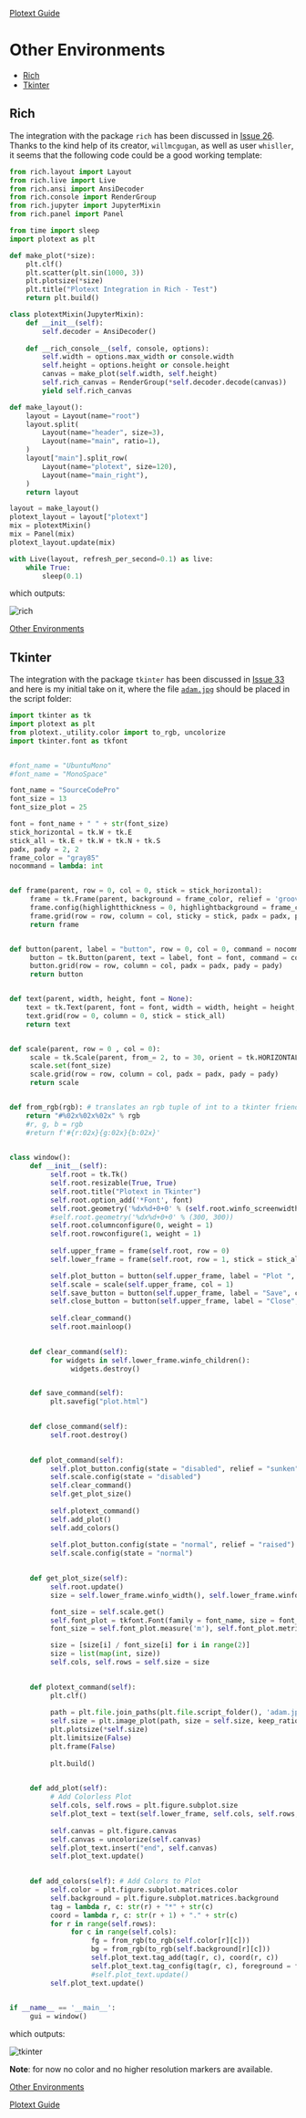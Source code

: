 [Plotext Guide](https://github.com/piccolomo/plotext#guide)

# Other Environments
- [Rich](https://github.com/piccolomo/plotext/blob/master/readme/environments.md#rich)
- [Tkinter](https://github.com/piccolomo/plotext/blob/master/readme/environments.md#tkinter)


## Rich

The integration with the package `rich` has been discussed in [Issue 26](https://github.com/piccolomo/plotext/issues/26). Thanks to the kind help of its creator, `willmcgugan`, as well as user `whisller`, it seems that the following code could be a good working template:

```python
from rich.layout import Layout
from rich.live import Live
from rich.ansi import AnsiDecoder
from rich.console import RenderGroup
from rich.jupyter import JupyterMixin
from rich.panel import Panel

from time import sleep
import plotext as plt

def make_plot(*size):
    plt.clf()
    plt.scatter(plt.sin(1000, 3))
    plt.plotsize(*size)
    plt.title("Plotext Integration in Rich - Test")
    return plt.build()

class plotextMixin(JupyterMixin):
    def __init__(self):
        self.decoder = AnsiDecoder()
        
    def __rich_console__(self, console, options):
        self.width = options.max_width or console.width
        self.height = options.height or console.height
        canvas = make_plot(self.width, self.height)
        self.rich_canvas = RenderGroup(*self.decoder.decode(canvas))
        yield self.rich_canvas

def make_layout():
    layout = Layout(name="root")
    layout.split(
        Layout(name="header", size=3),
        Layout(name="main", ratio=1),
    )
    layout["main"].split_row(
        Layout(name="plotext", size=120),
        Layout(name="main_right"),
    )
    return layout

layout = make_layout()
plotext_layout = layout["plotext"]
mix = plotextMixin()
mix = Panel(mix)
plotext_layout.update(mix)

with Live(layout, refresh_per_second=0.1) as live:
    while True:
        sleep(0.1)
```
which outputs:

![rich](https://raw.githubusercontent.com/piccolomo/plotext/master/images/rich.png)

[Other Environments](https://github.com/piccolomo/plotext/blob/master/readme/environments.md#other-environments)


## Tkinter

The integration with the package `tkinter` has been discussed in [Issue 33](https://github.com/piccolomo/plotext/issues/33) and here is my initial take on it, where the file [`adam.jpg`](https://raw.githubusercontent.com/piccolomo/plotext/master/images/adam.jpg) should be placed in the script folder:

```python
import tkinter as tk
import plotext as plt
from plotext._utility.color import to_rgb, uncolorize
import tkinter.font as tkfont


#font_name = "UbuntuMono"
#font_name = "MonoSpace"

font_name = "SourceCodePro"
font_size = 13
font_size_plot = 25

font = font_name + " " + str(font_size)
stick_horizontal = tk.W + tk.E
stick_all = tk.E + tk.W + tk.N + tk.S
padx, pady = 2, 2
frame_color = "gray85"
nocommand = lambda: int


def frame(parent, row = 0, col = 0, stick = stick_horizontal):
     frame = tk.Frame(parent, background = frame_color, relief = 'groove', bd = 0)
     frame.config(highlightthickness = 0, highlightbackground = frame_color)
     frame.grid(row = row, column = col, sticky = stick, padx = padx, pady = pady)
     return frame


def button(parent, label = "button", row = 0, col = 0, command = nocommand):
     button = tk.Button(parent, text = label, font = font, command = command, relief = "raised", state = "normal", background = frame_color)
     button.grid(row = row, column = col, padx = padx, pady = pady)
     return button


def text(parent, width, height, font = None):
    text = tk.Text(parent, font = font, width = width, height = height, wrap = tk.NONE)
    text.grid(row = 0, column = 0, stick = stick_all)
    return text


def scale(parent, row = 0 , col = 0):
     scale = tk.Scale(parent, from_= 2, to = 30, orient = tk.HORIZONTAL, font = font, length = 300)
     scale.set(font_size)
     scale.grid(row = row, column = col, padx = padx, pady = pady)
     return scale


def from_rgb(rgb): # translates an rgb tuple of int to a tkinter friendly color code
    return "#%02x%02x%02x" % rgb
    #r, g, b = rgb
    #return f'#{r:02x}{g:02x}{b:02x}'

    
class window():
     def __init__(self):
          self.root = tk.Tk()
          self.root.resizable(True, True)
          self.root.title("Plotext in Tkinter")
          self.root.option_add('*Font', font)
          self.root.geometry('%dx%d+0+0' % (self.root.winfo_screenwidth(), self.root.winfo_screenheight()))
          #self.root.geometry('%dx%d+0+0' % (300, 300))
          self.root.columnconfigure(0, weight = 1)
          self.root.rowconfigure(1, weight = 1)
          
          self.upper_frame = frame(self.root, row = 0)
          self.lower_frame = frame(self.root, row = 1, stick = stick_all)

          self.plot_button = button(self.upper_frame, label = "Plot ", command = self.plot_command, col = 0)
          self.scale = scale(self.upper_frame, col = 1)
          self.save_button = button(self.upper_frame, label = "Save", command = self.save_command, col = 2)
          self.close_button = button(self.upper_frame, label = "Close", command = self.close_command, col = 3)
          
          self.clear_command()
          self.root.mainloop()

          
     def clear_command(self):
          for widgets in self.lower_frame.winfo_children():
               widgets.destroy()


     def save_command(self):
          plt.savefig("plot.html")

          
     def close_command(self):
          self.root.destroy()

          
     def plot_command(self):
          self.plot_button.config(state = "disabled", relief = "sunken")
          self.scale.config(state = "disabled")
          self.clear_command()
          self.get_plot_size()
          
          self.plotext_command()
          self.add_plot()
          self.add_colors()
          
          self.plot_button.config(state = "normal", relief = "raised")
          self.scale.config(state = "normal")

          
     def get_plot_size(self):
          self.root.update()
          size = self.lower_frame.winfo_width(), self.lower_frame.winfo_height()

          font_size = self.scale.get()
          self.font_plot = tkfont.Font(family = font_name, size = font_size)
          font_size = self.font_plot.measure('m'), self.font_plot.metrics('linespace')# in pixels

          size = [size[i] / font_size[i] for i in range(2)]
          size = list(map(int, size))
          self.cols, self.rows = self.size = size

          
     def plotext_command(self):
          plt.clf()
          
          path = plt.file.join_paths(plt.file.script_folder(), 'adam.jpg')
          self.size = plt.image_plot(path, size = self.size, keep_ratio = False)
          plt.plotsize(*self.size)
          plt.limitsize(False)
          plt.frame(False)
          
          plt.build()

          
     def add_plot(self):
          # Add Colorless Plot 
          self.cols, self.rows = plt.figure.subplot.size
          self.plot_text = text(self.lower_frame, self.cols, self.rows, font = self.font_plot)
          
          self.canvas = plt.figure.canvas
          self.canvas = uncolorize(self.canvas)
          self.plot_text.insert("end", self.canvas)
          self.plot_text.update()

          
     def add_colors(self): # Add Colors to Plot
          self.color = plt.figure.subplot.matrices.color
          self.background = plt.figure.subplot.matrices.background
          tag = lambda r, c: str(r) + "*" + str(c)
          coord = lambda r, c: str(r + 1) + "." + str(c)
          for r in range(self.rows):
               for c in range(self.cols):
                    fg = from_rgb(to_rgb(self.color[r][c]))
                    bg = from_rgb(to_rgb(self.background[r][c]))
                    self.plot_text.tag_add(tag(r, c), coord(r, c))
                    self.plot_text.tag_config(tag(r, c), foreground = fg, background = bg)
                    #self.plot_text.update()
          self.plot_text.update()

          
if __name__ == '__main__':        
     gui = window()
```
which outputs:

![tkinter](https://raw.githubusercontent.com/piccolomo/plotext/master/images/tkinter.png)

**Note**: for now no color and no higher resolution markers are available.

[Other Environments](https://github.com/piccolomo/plotext/blob/master/readme/environments.md#other-environments)

[Plotext Guide](https://github.com/piccolomo/plotext#guide)

